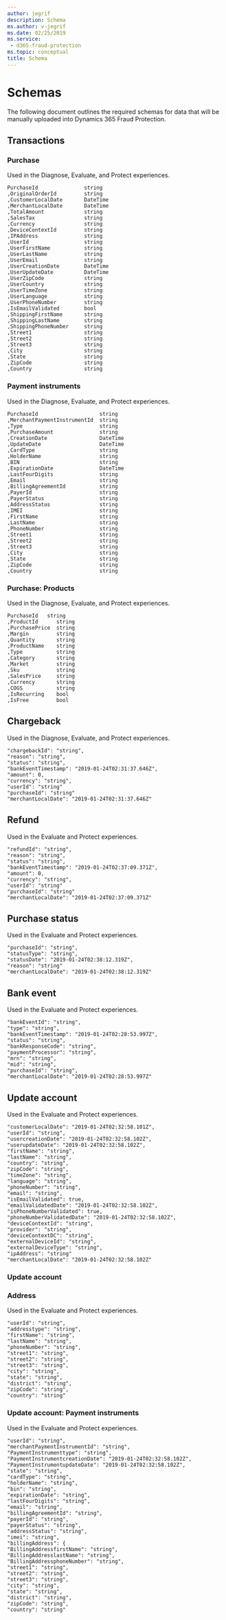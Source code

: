 ```yaml
---
author: jegrif
description: Schema
ms.author: v-jegrif
ms.date: 02/25/2019
ms.service:
 - d365-fraud-protection
ms.topic: conceptual
title: Schema
---
```



# Schemas
The following document outlines the required schemas for data that will be manually uploaded into Dynamics 365 Fraud Protection.

## Transactions

### Purchase
Used in the Diagnose, Evaluate, and Protect experiences.
```
PurchaseId               string
,OriginalOrderId         string
,CustomerLocalDate       DateTime
,MerchantLocalDate       DateTime
,TotalAmount             string
,SalesTax                string
,Currency                string
,DeviceContextId         string
,IPAddress               string
,UserId                  string
,UserFirstName           string
,UserLastName            string
,UserEmail               string
,UserCreationDate        DateTime
,UserUpdateDate          DateTime
,UserZipCode             string
,UserCountry             string
,UserTimeZone            string
,UserLanguage            string
,UserPhoneNumber         string
,IsEmailValidated        bool
,ShippingFirstName       string
,ShippingLastName        string
,ShippingPhoneNumber     string
,Street1                 string
,Street2                 string
,Street3                 string
,City                    string
,State                   string
,ZipCode                 string
,Country                 string
```

### Payment instruments
Used in the Diagnose, Evaluate, and Protect experiences.
```
PurchaseId                    string
,MerchantPaymentInstrumentId  string
,Type                         string
,PurchaseAmount               string
,CreationDate                 DateTime
,UpdateDate                   DateTime
,CardType                     string
,HolderName                   string
,BIN                          string
,ExpirationDate               DateTime
,LastFourDigits               string
,Email                        string
,BillingAgreementId           string
,PayerId                      string
,PayerStatus                  string
,AddressStatus                string
,IMEI                         string
,FirstName                    string
,LastName                     string
,PhoneNumber                  string
,Street1                      string
,Street2                      string
,Street3                      string
,City                         string
,State                        string
,ZipCode                      string
,Country                      string
```

### Purchase: Products
Used in the Diagnose, Evaluate, and Protect experiences.
```
PurchaseId   string
,ProductId      string
,PurchasePrice  string
,Margin         string
,Quantity       string
,ProductName    string
,Type           string
,Category       string
,Market         string
,Sku            string
,SalesPrice     string
,Currency       string
,COGS           string
,IsRecurring    bool
,IsFree         bool
```

## Chargeback
Used in the Diagnose, Evaluate, and Protect experiences.
```
"chargebackId": "string",
"reason": "string",
"status": "string",
"bankEventTimestamp": "2019-01-24T02:31:37.646Z",
"amount": 0,
"currency": "string",
"userId": "string"
"purchaseId": "string"
"merchantLocalDate": "2019-01-24T02:31:37.646Z"

```
## Refund
Used in the Evaluate and Protect experiences.
```
"refundId": "string",
"reason": "string",
"status": "string",
"bankEventTimestamp": "2019-01-24T02:37:09.371Z",
"amount": 0,
"currency": "string",
"userId": "string"
"purchaseId": "string"
"merchantLocalDate": "2019-01-24T02:37:09.371Z"
```
## Purchase status
Used in the Evaluate and Protect experiences.
```
"purchaseId": "string",
"statusType": "string",
"statusDate": "2019-01-24T02:38:12.319Z",
"reason": "string"
"merchantLocalDate": "2019-01-24T02:38:12.319Z"
```
## Bank event
Used in the Evaluate and Protect experiences.
```
"bankEventId": "string",
"type": "string",
"bankEventTimestamp": "2019-01-24T02:28:53.997Z",
"status": "string",
"bankResponseCode": "string",
"paymentProcessor": "string",
"mrn": "string",
"mid": "string",
"purchaseId": "string",
"merchantLocalDate": "2019-01-24T02:28:53.997Z"
```
## Update account
Used in the Evaluate and Protect experiences.
```
"customerLocalDate": "2019-01-24T02:32:58.101Z",
"userId": "string",
"usercreationDate": "2019-01-24T02:32:58.102Z",
"userupdateDate": "2019-01-24T02:32:58.102Z",
"firstName": "string",
"lastName": "string",
"country": "string",
"zipCode": "string",
"timeZone": "string",
"language": "string",
"phoneNumber": "string",
"email": "string",
"isEmailValidated": true,
"emailValidatedDate": "2019-01-24T02:32:58.102Z",
"isPhoneNumberValidated": true,
"phoneNumberValidatedDate": "2019-01-24T02:32:58.102Z",
"deviceContextId": "string",
"provider": "string",
"deviceContextDC": "string",
"externalDeviceId": "string",
"externalDeviceType": "string",
"ipAddress": "string"
"merchantLocalDate": "2019-01-24T02:32:58.102Z"
```
### Update account

### Address
Used in the Evaluate and Protect experiences.
```
"userId": "string",
"addresstype": "string",
"firstName": "string",
"lastName": "string",
"phoneNumber": "string",
"street1": "string",
"street2": "string",
"street3": "string",
"city": "string",
"state": "string",
"district": "string",
"zipCode": "string",
"country": "string"
```
### Update account: Payment instruments
Used in the Evaluate and Protect experiences.
```
"userId": "string",
"merchantPaymentInstrumentId": "string",
"PaymentInstrumenttype": "string",
"PaymentInstrumentcreationDate": "2019-01-24T02:32:58.102Z",
"PaymentInstrumentupdateDate": "2019-01-24T02:32:58.102Z",
"state": "string",
"cardType": "string",
"holderName": "string",
"bin": "string",
"expirationDate": "string",
"lastFourDigits": "string",
"email": "string",
"billingAgreementId": "string",
"payerId": "string",
"payerStatus": "string",
"addressStatus": "string",
"imei": "string",
"billingAddress": {
"BillingAddressfirstName": "string",
"BillingAddresslastName": "string",
"BillingAddressphoneNumber": "string",
"street1": "string",
"street2": "string",
"street3": "string",
"city": "string",
"state": "string",
"district": "string",
"zipCode": "string",
"country": "string"
```
